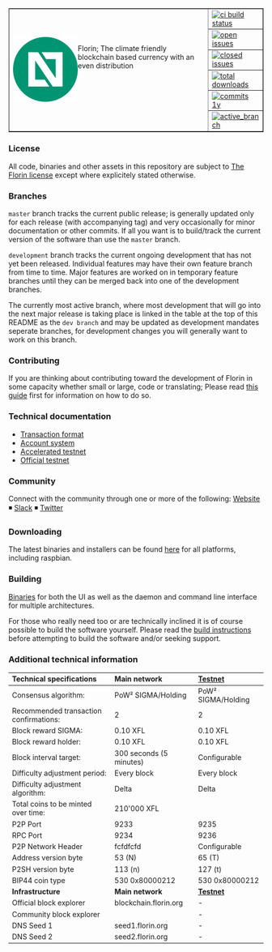 <table cellspacing="0" cellpadding="0" color="grey" border="1px">
  <tr border=0>
    <td border="0px" width="80%" rowspan="7">
      <a href="https://www.florin.org">
        <img align="left" src="./src/frontend/electron/img/icon_128.png" alt="Florin"/>
      </a>
      <p>Florin; The climate friendly blockchain based currency with an even distribution<br/>
    </td>
    <td width="20%" border=0>
      <a href="#">
        <img height="20px" src="https://travis-ci.org/florinxfl/florin-core.svg?branch=master" alt="ci build status"/>
      </a>
    </td>
  </tr>
  <tr border=0>
    <td>
      <a href="https://github.com/florinxfl/florin-core/issues">
        <img  height="20px" src="https://img.shields.io/github/issues/florinxfl/florin-core.svg?color=blue" alt="open issues"/>
    </td>
  </tr>
  <tr border=0>
    <td>
      <a href="https://github.com/florinxfl/florin-core/issues?q=is%3Aissue+is%3Aclosed">
        <img  height="20px" src="https://img.shields.io/github/issues-closed/florinxfl/florin-core.svg?color=blue" alt="closed issues"/>
      </a>
    </td>
  </tr>
  <tr border=0>
    <td border=0>
      <a href="https://github.com/florinxfl/florin-core/releases">
        <img height="20px" src="https://img.shields.io/github/downloads/florinxfl/florin-core/total.svg?color=blue" alt="total downloads"/>
      </a>
    </td>
  </tr>
  <tr border=0>
    <td>
      <a href="https://github.com/florinxfl/florin-core/commits/master">
        <img height="20px" src="https://img.shields.io/github/commit-activity/y/florinxfl/florin-core.svg" alt="commits 1y"/>
      </a>
    </td>
  </tr>
  <tr>
    <td>
      <a href="https://github.com/florinxfl/florin-core/compare/master@%7B12month%7D...development">
        <img height="20px" src="https://img.shields.io/badge/dev%20branch-development-blue.svg" alt="active_branch"/>
      </a>
    </td>
  </tr>
</table>



### License
All code, binaries and other assets in this repository are subject to [The Florin license](https://github.com/florinxfl/florin-core/blob/master/COPYING_florin) except where explicitely stated otherwise.

### Branches
`master` branch tracks the current public release; is generally updated only for each release (with accompanying tag) and very occasionally for minor documentation or other commits. If all you want is to build/track the current version of the software than use the `master` branch.

`development` branch tracks the current ongoing development that has not yet been released. Individual features may have their own feature branch from time to time.
Major features are worked on in temporary feature branches until they can be merged back into one of the development branches.

The currently most active branch, where most development that will go into the next major release is taking place is linked in the table at the top of this README as the `dev branch` and may be updated as development mandates seperate branches, for development changes you will generally want to work on this branch.

### Contributing
If you are thinking about contributing toward the development of Florin in some capacity whether small or large, code or translating; Please read [this guide](./CONTRIBUTING.md) first for information on how to do so.

### Technical documentation
* [Transaction format](./technical_documentation/transaction_format.md)
* [Account system](./technical_documentation/account_system.md)
* [Accelerated testnet](./technical_documentation/accelerated_testnet.md)
* [Official testnet](./technical_documentation/accelerated_testnet.md#official-testnet)


### Community
Connect with the community through one or more of the following:
[Website](https://florin.org) ◾ [Slack](https://novocurrency.slack.com) ◾ [Twitter](http://twitter.com/florinxfl)


### Downloading
The latest binaries and installers can be found [here](https://github.com/florinxfl/florin-core/releases) for all platforms, including raspbian.

### Building
[Binaries](https://github.com/florinxfl/florin-core/releases) for both the UI as well as the daemon and command line interface for multiple architectures.

For those who really need too or are technically inclined it is of course possible to build the software yourself. Please read the [build instructions](./doc/building.md) before attempting to build the software and/or seeking support.

### Additional technical information
|Technical specifications|Main network|[Testnet](./technical_documentation/accelerated_testnet.md#official-testnet)|
|:-----------|:---------|:---------|
|Consensus algorithm:|PoW² SIGMA/Holding|PoW² SIGMA/Holding|
|Recommended transaction confirmations:|2|2|
|Block reward SIGMA:|0.10 XFL|0.10 XFL|
|Block reward holder:|0.10 XFL|0.10 XFL|
|Block interval target:|300 seconds (5 minutes)|Configurable|
|Difficulty adjustment period:|Every block|Every block|
|Difficulty adjustment algorithm:|Delta|Delta|
|Total coins to be minted over time:|210'000 XFL||
|P2P Port|9233|9235|
|RPC Port|9234|9236|
|P2P Network Header|fcfdfcfd|Configurable|
|Address version byte|53 (N)|65 (T)|
|P2SH version byte|113 (n)|127 (t)|
|BIP44 coin type|530 0x80000212|530 0x80000212|
|**Infrastructure**|**Main network**|**[Testnet](./technical_documentation/accelerated_testnet.md#official-testnet)**|
|Official block explorer|blockchain.florin.org|-|
|Community block explorer||-|
|DNS Seed 1|seed1.florin.org|-|
|DNS Seed 2|seed2.florin.org|-|
